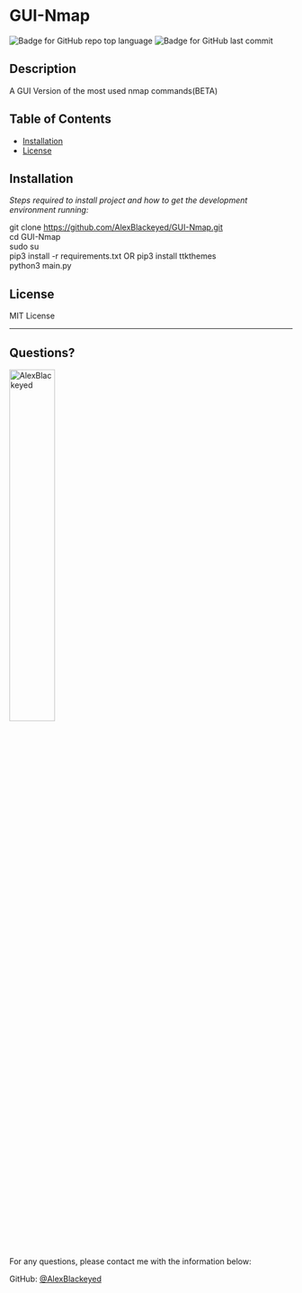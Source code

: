 # GUI-Nmap

  ![Badge for GitHub repo top language](https://img.shields.io/github/languages/top/AlexBlackeyed/GUI-Nmap?style=flat&logo=appveyor) ![Badge for GitHub last commit](https://img.shields.io/github/last-commit/AlexBlackeyed/GUI-Nmap?style=flat&logo=appveyor)


  ## Description

  A GUI Version of the most used nmap commands(BETA)

  ## Table of Contents
  * [Installation](#installation)
  * [License](#license)

  ## Installation

  *Steps required to install project and how to get the development environment running:*

  git clone https://github.com/AlexBlackeyed/GUI-Nmap.git
  <br>
  cd GUI-Nmap
  <br>
  sudo su
  <br>
  pip3 install -r requirements.txt OR pip3 install ttkthemes
  <br>
  python3 main.py

  ## License

  MIT License

  ---

  ## Questions?

  <img src="https://avatars.githubusercontent.com/u/76808208?v=4" alt="AlexBlackeyed" width="40%" />

  For any questions, please contact me with the information below:

  GitHub: [@AlexBlackeyed](https://api.github.com/users/AlexBlackeyed)
